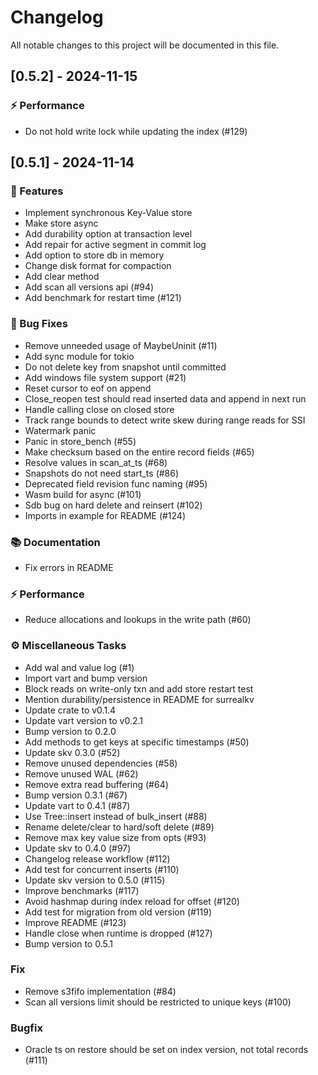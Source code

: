 # Changelog

All notable changes to this project will be documented in this file.

## [0.5.2] - 2024-11-15

### ⚡ Performance

- Do not hold write lock while updating the index (#129)

## [0.5.1] - 2024-11-14

### 🚀 Features

- Implement synchronous Key-Value store
- Make store async
- Add durability option at transaction level
- Add repair for active segment in commit log
- Add option to store db in memory
- Change disk format for compaction
- Add clear method
- Add scan all versions api (#94)
- Add benchmark for restart time (#121)

### 🐛 Bug Fixes

- Remove unneeded usage of MaybeUninit (#11)
- Add sync module for tokio
- Do not delete key from snapshot until committed
- Add windows file system support (#21)
- Reset cursor to eof on append
- Close_reopen test should read inserted data and append in next run
- Handle calling close on closed store
- Track range bounds to detect write skew during range reads for SSI
- Watermark panic
- Panic in store_bench (#55)
- Make checksum based on the entire record fields (#65)
- Resolve values in scan_at_ts (#68)
- Snapshots do not need start_ts (#86)
- Deprecated field revision func naming (#95)
- Wasm build for async (#101)
- Sdb bug on hard delete and reinsert (#102)
- Imports in example for README (#124)

### 📚 Documentation

- Fix errors in README

### ⚡ Performance

- Reduce allocations and lookups in the write path (#60)

### ⚙️ Miscellaneous Tasks

- Add wal and value log (#1)
- Import vart and bump version
- Block reads on write-only txn and add store restart test
- Mention durability/persistence in README for surrealkv
- Update crate to v0.1.4
- Update vart version to v0.2.1
- Bump version to 0.2.0
- Add methods to get keys at specific timestamps (#50)
- Update skv 0.3.0 (#52)
- Remove unused dependencies (#58)
- Remove unused WAL (#62)
- Remove extra read buffering (#64)
- Bump version 0.3.1 (#67)
- Update vart to 0.4.1 (#87)
- Use Tree::insert instead of bulk_insert (#88)
- Rename delete/clear to hard/soft delete (#89)
- Remove max key value size from opts (#93)
- Update skv to 0.4.0 (#97)
- Changelog release workflow (#112)
- Add test for concurrent inserts (#110)
- Update skv version to 0.5.0 (#115)
- Improve benchmarks (#117)
- Avoid hashmap during index reload for offset (#120)
- Add test for migration from old version (#119)
- Improve README (#123)
- Handle close when runtime is dropped (#127)
- Bump version to 0.5.1

### Fix

- Remove s3fifo implementation (#84)
- Scan all versions limit should be restricted to unique keys (#100)

### Bugfix

- Oracle ts on restore should be set on index version, not total records (#111)

<!-- generated by git-cliff -->
